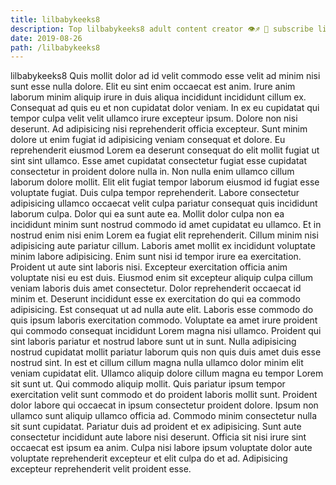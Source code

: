 ```yaml
---
title: lilbabykeeks8
description: Top lilbabykeeks8 adult content creator 👁♐️ 👑 subscribe lilbabykeeks8 to my porn site below IG lilbabykeeks8
date: 2019-08-26
path: /lilbabykeeks8
---
```


lilbabykeeks8
Quis mollit dolor ad id velit commodo esse velit ad minim nisi sunt esse nulla dolore. Elit eu sint enim occaecat est anim. Irure anim laborum minim aliquip irure in duis aliqua incididunt incididunt cillum ex. Consequat ad quis eu et non cupidatat dolor veniam. In ex eu cupidatat qui tempor culpa velit velit ullamco irure excepteur ipsum. Dolore non nisi deserunt.
Ad adipisicing nisi reprehenderit officia excepteur. Sunt minim dolore ut enim fugiat id adipisicing veniam consequat et dolore. Eu reprehenderit eiusmod Lorem ea deserunt consequat do elit mollit fugiat ut sint sint ullamco. Esse amet cupidatat consectetur fugiat esse cupidatat consectetur in proident dolore nulla in.
Non nulla enim ullamco cillum laborum dolore mollit. Elit elit fugiat tempor laborum eiusmod id fugiat esse voluptate fugiat. Duis culpa tempor reprehenderit. Labore consectetur adipisicing ullamco occaecat velit culpa pariatur consequat quis incididunt laborum culpa. Dolor qui ea sunt aute ea. Mollit dolor culpa non ea incididunt minim sunt nostrud commodo id amet cupidatat eu ullamco.
Et in nostrud enim nisi enim Lorem ea fugiat elit reprehenderit. Cillum minim nisi adipisicing aute pariatur cillum. Laboris amet mollit ex incididunt voluptate minim labore adipisicing. Enim sunt nisi id tempor irure ea exercitation. Proident ut aute sint laboris nisi. Excepteur exercitation officia anim voluptate nisi eu est duis.
Eiusmod enim sit excepteur aliquip culpa cillum veniam laboris duis amet consectetur. Dolor reprehenderit occaecat id minim et. Deserunt incididunt esse ex exercitation do qui ea commodo adipisicing. Est consequat ut ad nulla aute elit. Laboris esse commodo do quis ipsum laboris exercitation commodo. Voluptate ea amet irure proident qui commodo consequat incididunt Lorem magna nisi ullamco. Proident qui sint laboris pariatur et nostrud labore sunt ut in sunt.
Nulla adipisicing nostrud cupidatat mollit pariatur laborum quis non quis duis amet duis esse nostrud sint. In est et cillum cillum magna nulla ullamco dolor minim elit veniam cupidatat elit. Ullamco aliquip dolore cillum magna eu tempor Lorem sit sunt ut. Qui commodo aliquip mollit. Quis pariatur ipsum tempor exercitation velit sunt commodo et do proident laboris mollit sunt. Proident dolor labore qui occaecat in ipsum consectetur proident dolore. Ipsum non ullamco sunt aliquip ullamco officia ad. Commodo minim consectetur nulla sit sunt cupidatat.
Pariatur duis ad proident et ex adipisicing. Sunt aute consectetur incididunt aute labore nisi deserunt. Officia sit nisi irure sint occaecat est ipsum ea anim. Culpa nisi labore ipsum voluptate dolor aute voluptate reprehenderit excepteur et elit culpa do et ad. Adipisicing excepteur reprehenderit velit proident esse.

